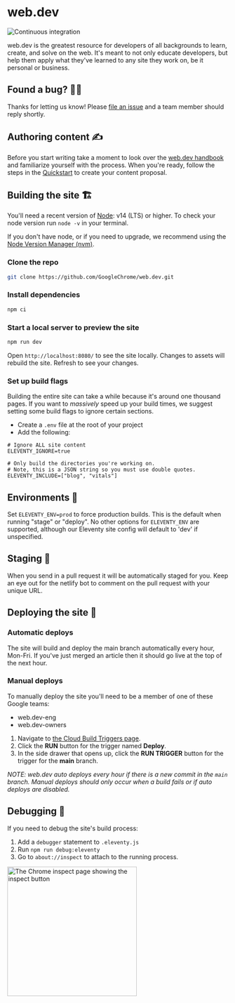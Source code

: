 # web.dev

![Continuous integration](https://github.com/GoogleChrome/web.dev/workflows/Continuous%20integration/badge.svg)

web.dev is the greatest resource for developers of all backgrounds to learn,
create, and solve on the web. It's meant to not only educate developers, but
help them apply what they've learned to any site they work on, be it personal or
business.

## Found a bug? 👷‍♀️

Thanks for letting us know! Please [file an issue](https://github.com/GoogleChrome/web.dev/issues/new?assignees=&labels=bug&template=bug_report.md&title=) and a team member should reply shortly.

## Authoring content ✍️

Before you start writing take a moment to look over the [web.dev
handbook](https://web.dev/handbook) and familiarize yourself with the process.
When you're ready, follow the steps in the
[Quickstart](https://web.dev/handbook/quick-start/) to create your content
proposal.

## Building the site 🏗

You'll need a recent version of [Node](https://nodejs.org/): v14 (LTS) or higher.
To check your node version run `node -v` in your terminal.

If you don't have node, or if you need to upgrade, we recommend using the [Node
Version Manager (nvm)](https://github.com/nvm-sh/nvm).

### Clone the repo

```bash
git clone https://github.com/GoogleChrome/web.dev.git
```

### Install dependencies

```bash
npm ci
```

### Start a local server to preview the site

```bash
npm run dev
```

Open `http://localhost:8080/` to see the site locally. Changes to assets will
rebuild the site. Refresh to see your changes.

### Set up build flags

Building the entire site can take a while because it's around one thousand pages.
If you want to _massively_ speed up your build times, we suggest setting some
build flags to ignore certain sections.

- Create a `.env` file at the root of your project
- Add the following:

```text
# Ignore ALL site content
ELEVENTY_IGNORE=true

# Only build the directories you're working on.
# Note, this is a JSON string so you must use double quotes.
ELEVENTY_INCLUDE=["blog", "vitals"]
```

## Environments 🌳

Set `ELEVENTY_ENV=prod` to force production builds. This is the default when
running "stage" or "deploy". No other options for `ELEVENTY_ENV` are supported,
although our Eleventy site config will default to 'dev' if unspecified.

## Staging 🕺

When you send in a pull request it will be automatically staged for you. Keep an
eye out for the netlify bot to comment on the pull request with your unique URL.

## Deploying the site 🚀

### Automatic deploys

The site will build and deploy the main branch automatically every hour,
Mon-Fri. If you've just merged an article then it should go live at the top
of the next hour.

### Manual deploys

To manually deploy the site you'll need to be a member of one of these Google teams:

- web.dev-eng
- web.dev-owners

1. Navigate to [the Cloud Build Triggers page](https://console.cloud.google.com/cloud-build/triggers?project=web-dev-production-1).
2. Click the **RUN** button for the trigger named **Deploy**.
3. In the side drawer that opens up, click the **RUN TRIGGER** button for the trigger for the **main** branch.

*NOTE: web.dev auto deploys every hour if there is a new commit in the `main` branch. Manual deploys should only occur when a build fails or if auto deploys are disabled.*

## Debugging 🐛

If you need to debug the site's build process:

1. Add a `debugger` statement to `.eleventy.js`
1. Run `npm run debug:eleventy`
1. Go to `about://inspect` to attach to the running process.

<img
  width="295"
  alt="The Chrome inspect page showing the inspect button"
  src="https://user-images.githubusercontent.com/1066253/61085691-bf125a00-a3e5-11e9-9151-58bd8a50d404.png">
